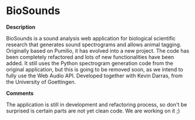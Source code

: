 # BioSounds

__Description__

BioSounds is a sound analysis web application for biological scientific research that generates sound spectrograms and allows animal tagging. Originally based on Pumilio, it has evolved into a new project. The code has been completely refactored and lots of new functionalities have been added. It still uses the Python spectrogram generation code from the original application, but this is going to be removed soon, as we intend to fully use the Web Audio API. Developed together with Kevin Darras, from the University of Goettingen.

__Comments__

The application is still in development and refactoring process, so don't be surprised is certain parts are not yet clean code. We are working on it ;)
